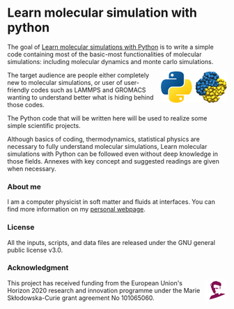 # Learn molecular simulation with python

The goal of [Learn molecular simulations with Python](https://mdcourse.github.io/) is to write a simple
code containing most of the basic-most functionalities of molecular simulations: including molecular
dynamics and monte carlo simulations.

<img src="docs/source/_static/logo/logo-py.png" width="30%" align="right"/></a>


The target audience are people either completely new to molecular simulations, or user of user-friendly
codes such as LAMMPS and GROMACS wanting to understand better what is hiding behind those codes.

The Python code that will be written here will be used to realize some simple scientific projects.

Although basics of coding, thermodynamics, statistical physics are necessary to fully understand molecular
simulations, Learn molecular simulations with Python can be followed even without deep knowledge in those
fields. Annexes with key concept and suggested readings are given when necessary.

### About me ###

I am a computer physicist in soft matter and fluids at interfaces. You can 
find more information on my [personal webpage](https://simongravelle.github.io/).

### License ###

All the inputs, scripts, and data files are released under the 
GNU general public license v3.0.

### Acknowledgment ###

<img src="docs/source/_static/logo/msca.png" width="10%" align="right"/></a>

This project has received funding from the European Union's Horizon 2020 research and innovation programme
under the Marie Skłodowska-Curie grant agreement No 101065060.

